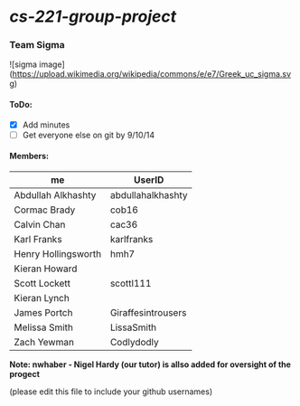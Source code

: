 # *cs-221-group-project*

### Team Sigma

![sigma image]
(https://upload.wikimedia.org/wikipedia/commons/e/e7/Greek_uc_sigma.svg)

#### ToDo:
- [x] Add minutes
- [ ] Get everyone else on git by 9/10/14

#### Members: 

| me                  | UserID
----------------------| ------------------
| Abdullah Alkhashty  | abdullahalkhashty |
| Cormac Brady        | cob16             |
| Calvin Chan         | cac36             |
| Karl Franks         | karlfranks        |
| Henry Hollingsworth | hmh7              |
| Kieran Howard       |                   |
| Scott Lockett       | scottl111         |
| Kieran Lynch        |                   |
| James Portch        | Giraffesintrousers| 
| Melissa Smith       | LissaSmith        |
| Zach Yewman         | Codlydodly        |

**Note: nwhaber - Nigel Hardy (our tutor) is allso added for oversight of the progect**
  
(please edit this file to include your github usernames)


